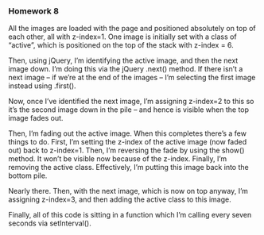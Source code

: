 ### Homework 8


All the images are loaded with the page and positioned absolutely on top of each other, all with z-index=1. One image is initially set with a class of “active”, which is positioned on the top of the stack with z-index = 6.

Then, using jQuery, I’m identifying the active image, and then the next image down. I’m doing this via the jQuery .next() method. If there isn’t a next image – if we’re at the end of the images – I’m selecting the first image instead using .first().

Now, once I’ve identified the next image, I’m assigning z-index=2 to this so it’s the second image down in the pile – and hence is visible when the top image fades out.

Then, I’m fading out the active image. When this completes there’s a few things to do. First, I’m setting the z-index of the active image (now faded out) back to z-index=1. Then, I’m reversing the fade by using the show() method. It won’t be visible now because of the z-index. Finally, I’m removing the active class. Effectively, I’m putting this image back into the bottom pile.

Nearly there. Then, with the next image, which is now on top anyway, I’m assigning z-index=3, and then adding the active class to this image.

Finally, all of this code is sitting in a function which I’m calling every seven seconds via setInterval().
